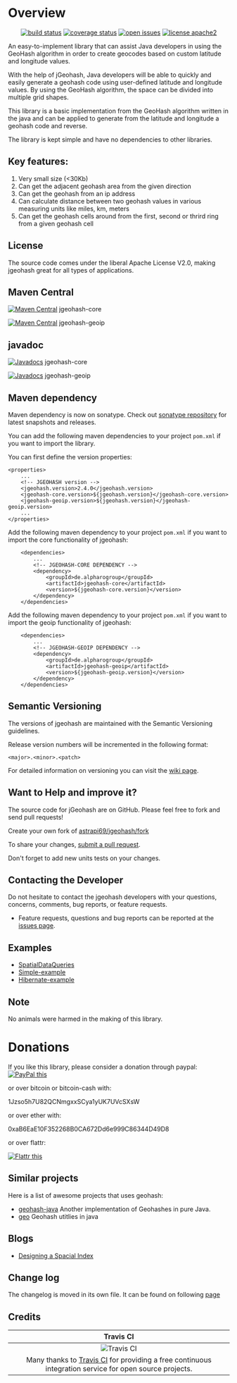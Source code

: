 # Overview

<div align="center">

[![build status](https://travis-ci.org/astrapi69/jgeohash.svg?branch=master)](https://travis-ci.org/astrapi69/jgeohash) 
[![coverage status](https://coveralls.io/repos/github/astrapi69/jgeohash/badge.svg?branch=develop)](https://coveralls.io/github/astrapi69/jgeohash?branch=develop)
[![open issues](https://img.shields.io/github/issues/astrapi69/jgeohash.svg?style=flat)](https://github.com/astrapi69/jgeohash/issues)
[![license apache2](https://img.shields.io/badge/license-apache2-blue.svg)](http://www.apache.org/licenses/LICENSE-2.0)

</div>

An easy-to-implement library that can assist Java developers in using the GeoHash algorithm in order to create geocodes based on custom latitude and longitude values.

With the help of jGeohash, Java developers will be able to quickly and easily generate a geohash code using user-defined latitude and longitude values. By using the GeoHash algorithm, the space can be divided into multiple grid shapes.

This library is a basic implementation from the GeoHash algorithm written in the java and can be applied to generate from the latitude and longitude a geohash code and reverse.

The library is kept simple and have no dependencies to other libraries.

## Key features:

1. Very small size (<30Kb)
2. Can get the adjacent geohash area from the given direction
3. Can get the geohash from an ip address
4. Can calculate distance between two geohash values in various measuring units like miles, km, meters
5. Can get the geohash cells around from the first, second or thrird ring from a given geohash cell

## License

The source code comes under the liberal Apache License V2.0, making jgeohash great for all types of applications.

## Maven Central

[![Maven Central](https://maven-badges.herokuapp.com/maven-central/de.alpharogroup/jgeohash-core/badge.svg)](https://maven-badges.herokuapp.com/maven-central/de.alpharogroup/jgeohash-core) jgeohash-core 

[![Maven Central](https://maven-badges.herokuapp.com/maven-central/de.alpharogroup/jgeohash-geoip/badge.svg)](https://maven-badges.herokuapp.com/maven-central/de.alpharogroup/jgeohash-geoip) jgeohash-geoip

## javadoc

[![Javadocs](http://www.javadoc.io/badge/de.alpharogroup/jgeohash.svg)](http://www.javadoc.io/doc/de.alpharogroup/jgeohash-core) jgeohash-core 

[![Javadocs](http://www.javadoc.io/badge/de.alpharogroup/jgeohash.svg)](http://www.javadoc.io/doc/de.alpharogroup/jgeohash-geoip) jgeohash-geoip 

## Maven dependency

Maven dependency is now on sonatype.
Check out [sonatype repository](https://oss.sonatype.org/index.html#nexus-search;quick~jgeohash) for latest snapshots and releases.

You can add the following maven dependencies to your project `pom.xml` if you want to import the library. 

You can first define the version properties:

	<properties>
		...
		<!-- JGEOHASH version -->
		<jgeohash.version>2.4.0</jgeohash.version>
		<jgeohash-core.version>${jgeohash.version}</jgeohash-core.version>
		<jgeohash-geoip.version>${jgeohash.version}</jgeohash-geoip.version>
		...
	</properties>

Add the following maven dependency to your project `pom.xml` if you want to import the core functionality of jgeohash:

		<dependencies>
			...
            <!-- JGEOHASH-CORE DEPENDENCY -->
			<dependency>
				<groupId>de.alpharogroup</groupId>
				<artifactId>jgeohash-core</artifactId>
				<version>${jgeohash-core.version}</version>
			</dependency>
		</dependencies>

Add the following maven dependency to your project `pom.xml` if you want to import the geoip functionality of jgeohash:

		<dependencies>
			...
            <!-- JGEOHASH-GEOIP DEPENDENCY -->
			<dependency>
				<groupId>de.alpharogroup</groupId>
				<artifactId>jgeohash-geoip</artifactId>
				<version>${jgeohash-geoip.version}</version>
			</dependency>
		</dependencies>

## Semantic Versioning

The versions of jgeohash are maintained with the Semantic Versioning guidelines.

Release version numbers will be incremented in the following format:

`<major>.<minor>.<patch>`

For detailed information on versioning you can visit the [wiki page](https://github.com/lightblueseas/mvn-parent-projects/wiki/Semantic-Versioning).

## Want to Help and improve it? ###

The source code for jGeohash are on GitHub. Please feel free to fork and send pull requests!

Create your own fork of [astrapi69/jgeohash/fork](https://github.com/astrapi69/jgeohash/fork)

To share your changes, [submit a pull request](https://github.com/astrapi69/jgeohash/pull/new/develop).

Don't forget to add new units tests on your changes.

## Contacting the Developer

Do not hesitate to contact the jgeohash developers with your questions, concerns, comments, bug reports, or feature requests.
- Feature requests, questions and bug reports can be reported at the [issues page](https://github.com/astrapi69/jgeohash/issues).

## Examples

  * [SpatialDataQueries][SpatialDataQueries]
  * [Simple-example][Simple-example]
  * [Hibernate-example][Hibernate-example]

   [SpatialDataQueries]: https://github.com/astrapi69/jgeohash/wiki/Adding-spatial-data-queries-to-Phoenix-on-HBase "Adding spatial data queries to Phoenix on HBase"
   [Simple-example]: https://github.com/astrapi69/jgeohash/wiki/Simple-example "Simple-example"
   [Hibernate-example]: https://github.com/astrapi69/jgeohash/wiki/Hibernate-example "Hibernate-example"
   
## Note

No animals were harmed in the making of this library.

# Donations

If you like this library, please consider a donation through paypal: <a href="https://www.paypal.com/cgi-bin/webscr?cmd=_s-xclick&hosted_button_id=MJ7V43GU2H386" target="_blank">
<img src="https://www.paypalobjects.com/en_US/GB/i/btn/btn_donateCC_LG.gif" alt="PayPal this" title="PayPal – The safer, easier way to pay online!" border="0" />
</a>

or over bitcoin or bitcoin-cash with:

1Jzso5h7U82QCNmgxxSCya1yUK7UVcSXsW

or over ether with:

0xaB6EaE10F352268B0CA672Dd6e999C86344D49D8

or over flattr:
  
<a href="http://flattr.com/thing/4067696/astrapi69jgeohash-on-GitHub" target="_blank">
<img src="http://api.flattr.com/button/flattr-badge-large.png" alt="Flattr this" title="Flattr this" border="0" />
</a>

## Similar projects

Here is a list of awesome projects that uses geohash:

 * [geohash-java](https://github.com/kungfoo/geohash-java) Another implementation of Geohashes in pure Java.
 * [geo](https://github.com/davidmoten/geo) Geohash utitlies in java 
 
## Blogs

 * [Designing a Spacial Index](https://dzone.com/articles/designing-spacial-index)
 
## Change log

The changelog is moved in its own file. It can be found on following [page](https://github.com/astrapi69/jgeohash/blob/develop/CHANGELOG.md)

## Credits

|Travis CI|
|:-:|
|![Travis CI](https://travis-ci.com/images/logos/TravisCI-Full-Color.png)|
|Many thanks to [Travis CI](https://travis-ci.org) for providing a free continuous integration service for open source projects.|